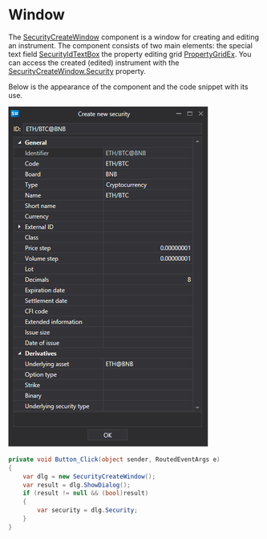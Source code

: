# Window

The [SecurityCreateWindow](xref:StockSharp.Xaml.SecurityCreateWindow) component is a window for creating and editing an instrument. The component consists of two main elements: the special text field [SecurityIdTextBox](xref:StockSharp.Xaml.SecurityIdTextBox) the property editing grid [PropertyGridEx](xref:StockSharp.Xaml.PropertyGrid.PropertyGridEx). You can access the created (edited) instrument with the [SecurityCreateWindow.Security](xref:StockSharp.Xaml.SecurityCreateWindow.Security) property. 

Below is the appearance of the component and the code snippet with its use. 

![Gui SecurityCreateWindow](../../../../images/gui_securitycreatewindow.png)

```cs
private void Button_Click(object sender, RoutedEventArgs e)
{
    var dlg = new SecurityCreateWindow();
    var result = dlg.ShowDialog();
    if (result != null && (bool)result)
    {
        var security = dlg.Security;
    }
}
	
```
